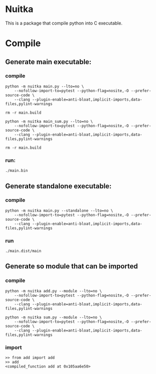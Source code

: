 # Nuitka

This is a package that compile python into C executable. 

# Compile

## Generate main executable: 

### compile 
```
python -m nuitka main.py --lto=no \
    --nofollow-import-to=pytest --python-flag=nosite,-O --prefer-source-code \
    --clang --plugin-enable=anti-bloat,implicit-imports,data-files,pylint-warnings

rm -r main.build
```

```
python -m nuitka main_sum.py --lto=no \
    --nofollow-import-to=pytest --python-flag=nosite,-O --prefer-source-code \
    --clang --plugin-enable=anti-bloat,implicit-imports,data-files,pylint-warnings

rm -r main.build
```

### run:
```
./main.bin
```

## Generate standalone executable: 

### compile 
```
python -m nuitka main.py --standalone --lto=no \
    --nofollow-import-to=pytest --python-flag=nosite,-O --prefer-source-code \
    --clang --plugin-enable=anti-bloat,implicit-imports,data-files,pylint-warnings
```
### run
```
./main.dist/main
```
## Generate so module that can be imported

### compile 
```
python -m nuitka add.py --module --lto=no \
    --nofollow-import-to=pytest --python-flag=nosite,-O --prefer-source-code \
    --clang --plugin-enable=anti-bloat,implicit-imports,data-files,pylint-warnings
```
```
python -m nuitka sum.py --module --lto=no \
    --nofollow-import-to=pytest --python-flag=nosite,-O --prefer-source-code \
    --clang --plugin-enable=anti-bloat,implicit-imports,data-files,pylint-warnings

```
### import 
```
>> from add import add 
>> add
<compiled_function add at 0x105aa6e50>
```

